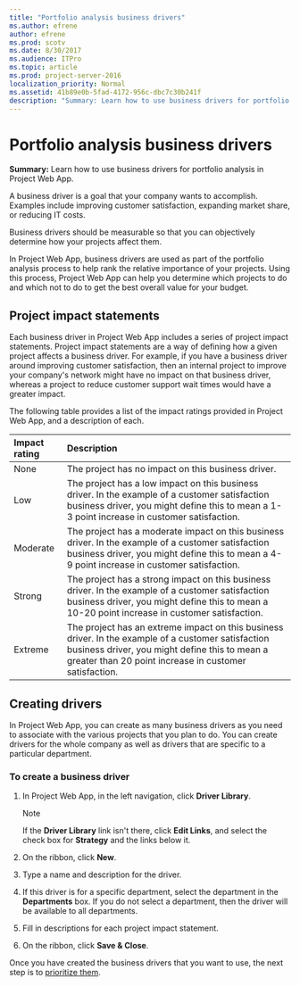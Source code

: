 ```yaml
---
title: "Portfolio analysis business drivers"
ms.author: efrene
author: efrene
ms.prod: scotv
ms.date: 8/30/2017
ms.audience: ITPro
ms.topic: article
ms.prod: project-server-2016
localization_priority: Normal
ms.assetid: 41b89e0b-5fad-4172-956c-dbc7c30b241f
description: "Summary: Learn how to use business drivers for portfolio analysis in Project Web App."
---
```


# Portfolio analysis business drivers
 
 **Summary:** Learn how to use business drivers for portfolio analysis in Project Web App.
  
A business driver is a goal that your company wants to accomplish. Examples include improving customer satisfaction, expanding market share, or reducing IT costs.
  
Business drivers should be measurable so that you can objectively determine how your projects affect them.
  
In Project Web App, business drivers are used as part of the portfolio analysis process to help rank the relative importance of your projects. Using this process, Project Web App can help you determine which projects to do and which not to do to get the best overall value for your budget.
  
## Project impact statements

Each business driver in Project Web App includes a series of project impact statements. Project impact statements are a way of defining how a given project affects a business driver. For example, if you have a business driver around improving customer satisfaction, then an internal project to improve your company's network might have no impact on that business driver, whereas a project to reduce customer support wait times would have a greater impact.
  
The following table provides a list of the impact ratings provided in Project Web App, and a description of each.
  
|**Impact rating**|**Description**|
|:-----|:-----|
|None  <br/> |The project has no impact on this business driver.  <br/> |
|Low  <br/> |The project has a low impact on this business driver. In the example of a customer satisfaction business driver, you might define this to mean a 1-3 point increase in customer satisfaction.  <br/> |
|Moderate  <br/> |The project has a moderate impact on this business driver. In the example of a customer satisfaction business driver, you might define this to mean a 4-9 point increase in customer satisfaction.  <br/> |
|Strong  <br/> |The project has a strong impact on this business driver. In the example of a customer satisfaction business driver, you might define this to mean a 10-20 point increase in customer satisfaction.  <br/> |
|Extreme  <br/> |The project has an extreme impact on this business driver. In the example of a customer satisfaction business driver, you might define this to mean a greater than 20 point increase in customer satisfaction.  <br/> |
   
## Creating drivers

In Project Web App, you can create as many business drivers as you need to associate with the various projects that you plan to do. You can create drivers for the whole company as well as drivers that are specific to a particular department.
  
### To create a business driver

1. In Project Web App, in the left navigation, click **Driver Library**.
    
    > [!NOTE]
    > If the **Driver Library** link isn't there, click **Edit Links**, and select the check box for **Strategy** and the links below it.
  
2. On the ribbon, click **New**.
    
3. Type a name and description for the driver.
    
4. If this driver is for a specific department, select the department in the **Departments** box. If you do not select a department, then the driver will be available to all departments.
    
5. Fill in descriptions for each project impact statement.
    
6. On the ribbon, click **Save &amp; Close**.
    
Once you have created the business drivers that you want to use, the next step is to [prioritize them](portfolio-analysis-driver-prioritization.md).
  

